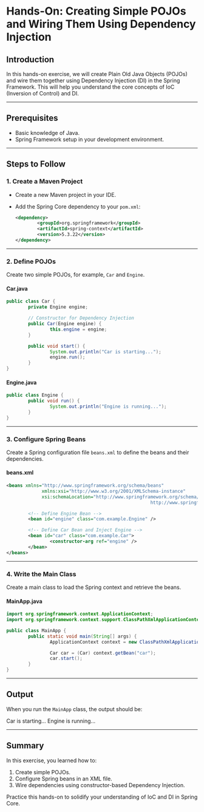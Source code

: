 # Hands-On: Creating Simple POJOs and Wiring Them Using Dependency Injection

## Introduction

In this hands-on exercise, we will create Plain Old Java Objects (POJOs) and wire them together using Dependency Injection (DI) in the Spring Framework. This will help you understand the core concepts of IoC (Inversion of Control) and DI.

---

## Prerequisites

- Basic knowledge of Java.
- Spring Framework setup in your development environment.

---

## Steps to Follow

### 1. Create a Maven Project

- Create a new Maven project in your IDE.
- Add the Spring Core dependency to your `pom.xml`:

    ```xml
    <dependency>
            <groupId>org.springframework</groupId>
            <artifactId>spring-context</artifactId>
            <version>5.3.22</version>
    </dependency>
    ```

---

### 2. Define POJOs

Create two simple POJOs, for example, `Car` and `Engine`.

#### Car.java

```java
public class Car {
        private Engine engine;

        // Constructor for Dependency Injection
        public Car(Engine engine) {
                this.engine = engine;
        }

        public void start() {
                System.out.println("Car is starting...");
                engine.run();
        }
}
```

#### Engine.java

```java
public class Engine {
        public void run() {
                System.out.println("Engine is running...");
        }
}
```

---

### 3. Configure Spring Beans

Create a Spring configuration file `beans.xml` to define the beans and their dependencies.

#### beans.xml

```xml
<beans xmlns="http://www.springframework.org/schema/beans"
             xmlns:xsi="http://www.w3.org/2001/XMLSchema-instance"
             xsi:schemaLocation="http://www.springframework.org/schema/beans
                                                     http://www.springframework.org/schema/beans/spring-beans.xsd">

        <!-- Define Engine Bean -->
        <bean id="engine" class="com.example.Engine" />

        <!-- Define Car Bean and Inject Engine -->
        <bean id="car" class="com.example.Car">
                <constructor-arg ref="engine" />
        </bean>
</beans>
```

---

### 4. Write the Main Class

Create a main class to load the Spring context and retrieve the beans.

#### MainApp.java

```java
import org.springframework.context.ApplicationContext;
import org.springframework.context.support.ClassPathXmlApplicationContext;

public class MainApp {
        public static void main(String[] args) {
                ApplicationContext context = new ClassPathXmlApplicationContext("beans.xml");

                Car car = (Car) context.getBean("car");
                car.start();
        }
}
```

---

## Output

When you run the `MainApp` class, the output should be:

Car is starting...
Engine is running...

---

## Summary

In this exercise, you learned how to:

1. Create simple POJOs.
2. Configure Spring beans in an XML file.
3. Wire dependencies using constructor-based Dependency Injection.

Practice this hands-on to solidify your understanding of IoC and DI in Spring Core.
